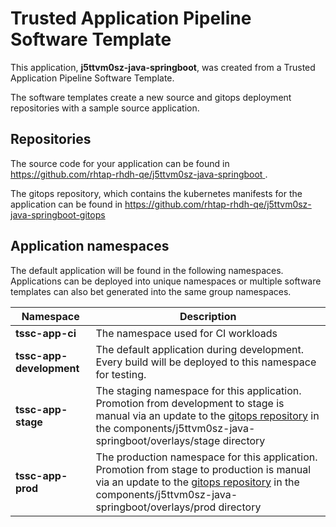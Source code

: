 # Trusted Application Pipeline Software Template

This application, **j5ttvm0sz-java-springboot**, was created from a Trusted Application Pipeline Software Template.

The software templates create a new source and gitops deployment repositories with a sample source application. 

## Repositories

The source code for your application can be found in [https://github.com/rhtap-rhdh-qe/j5ttvm0sz-java-springboot ](https://github.com/rhtap-rhdh-qe/j5ttvm0sz-java-springboot ).
 
The gitops repository, which contains the kubernetes manifests for the application can be found in 
[https://github.com/rhtap-rhdh-qe/j5ttvm0sz-java-springboot-gitops ](https://github.com/rhtap-rhdh-qe/j5ttvm0sz-java-springboot-gitops ) 

## Application namespaces 

The default application will be found in the following namespaces. Applications can be deployed into unique namespaces or multiple software templates can also bet generated into the same group namespaces.  

|  Namespace   |  Description   |  
| -------- | -------- |
| **tssc-app-ci** | The namespace used for CI workloads |
| **tssc-app-development** | The default application during development. Every build will be deployed to this namespace for testing. |
| **tssc-app-stage** | The staging namespace for this application. Promotion from development to stage is manual via an update to the [gitops repository](https://github.com/rhtap-rhdh-qe/j5ttvm0sz-java-springboot-gitops ) in the components/j5ttvm0sz-java-springboot/overlays/stage directory |
| **tssc-app-prod** | The production namespace for this application. Promotion from stage to production is manual via an update to the [gitops repository](https://github.com/rhtap-rhdh-qe/j5ttvm0sz-java-springboot-gitops ) in the components/j5ttvm0sz-java-springboot/overlays/prod directory |
